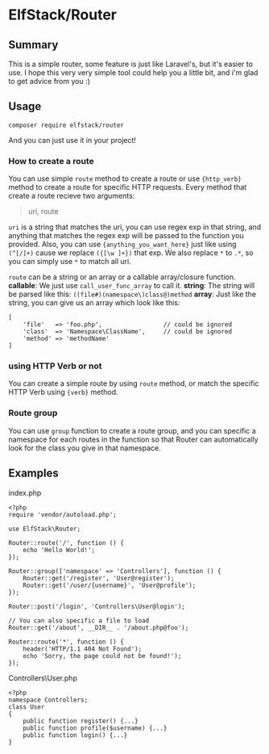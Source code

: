# ElfStack/Router
## Summary
 This is a simple router, some feature is just like Laravel's, but it's easier to use.
 I hope this very very simple tool could help you a little bit, and i'm glad to get advice from you :)

## Usage
```
composer require elfstack/router
```
 And you can just use it in your project!

### How to create a route
 You can use simple `route` method to create a route or use `{http_verb}` method to create a route for specific HTTP requests.
 Every method that create a route recieve two arguments:
 > uri, route

 `uri` is a string that matches the uri, you can use regex exp in that string, and anything that matches the regex exp will be passed to the function you provided. Also, you can use `{anything_you_want_here}` just like using `(^[/]+)` cause we replace `({[\w ]+})` that exp. We also replace `*` to `.*`, so you can simply use `*` to match all uri.

 `route` can be a string or an array or a callable array/closure function.
 **callable**: We just use `call_user_func_array` to call it.
 **string**: The string will be parsed like this: `((file#)(namespace\)class@)method`
 **array**: Just like the string, you can give us an array which look like this:
```
[
	'file'   => 'foo.php',                 // could be ignored
	'class'  => 'Namespace\ClassName',     // could be ignored
	'method' => 'methodName'
]
```

### using HTTP Verb or not
 You can create a simple route by using `route` method, or match the specific HTTP Verb using `{verb}` method.

### Route group
 You can use `group` function to create a route group, and you can specific a namespace for each routes in the function so that Router can automatically look for the class you give in that namespace.

## Examples
 index.php
```
<?php
require 'vendor/autoload.php';

use ElfStack\Router;

Router::route('/', function () {
	echo 'Hello World!';
});

Router::group(['namespace' => 'Controllers'], function () {
	Router::get('/register', 'User@register');
	Router::get('/user/{username}', 'User@profile');
});

Router::post('/login', 'Controllers\User@login');

// You can also specific a file to load
Router::get('/about', __DIR__ . '/about.php@foo');

Router::route('*', function () {
	header('HTTP/1.1 404 Not Found');
	echo 'Sorry, the page could not be found!');
});
```

 Controllers\User.php
```
<?php
namespace Controllers;
class User
{
	public function register() {...}
	public function profile($username) {...}
	public function login() {...}
}
```
